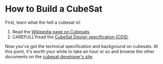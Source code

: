 # How to Build a CubeSat

First, learn what the hell a cubesat is!

1. Read the [Wikipedia page on Cubesats](https://en.wikipedia.org/wiki/CubeSat).
2. CAREFULLYread the [CubeSat Design specification (CDS)](http://www.cubesat.org/images/developers/cds_rev13_final2.pdf).

Now you've got the technical specification and background on cubesats. At this point, it's worth your while to take an hour or so and browse the other documents on the [cubesat developer's site](http://www.cubesat.org/index.php/documents/developers).

